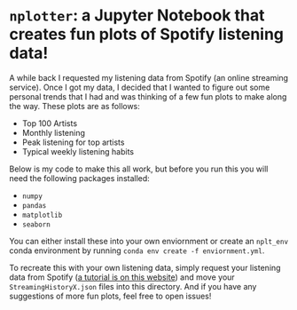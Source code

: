 # `nplotter`: a Jupyter Notebook that creates fun plots of Spotify listening data!

A while back I requested my listening data from Spotify (an online streaming service). Once I got my data, I decided that I wanted to figure out some personal trends that I had and was thinking of a few fun plots to make along the way. These plots are as follows:

- Top 100 Artists
- Monthly listening
- Peak listening for top artists
- Typical weekly listening habits

Below is my code to make this all work, but before you run this you will need the following packages installed:
- `numpy`
- `pandas`
- `matplotlib`
- `seaborn` 

You can either install these into your own enviornment or create an `nplt_env` conda environment by running `conda env create -f enviornment.yml`.

To recreate this with your own listening data, simply request your listening data from Spotify ([a tutorial is on this website](https://www.makeuseof.com/tag/download-privacy-data-spotify/)) and move your `StreamingHistoryX.json` files into this directory. And if you have any suggestions of more fun plots, feel free to open issues!
